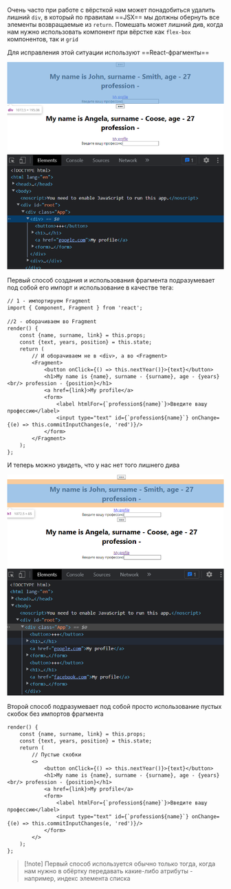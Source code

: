 
Очень часто при работе с вёрсткой нам может понадобиться удалить лишний `div`, в который по правилам ==JSX== мы должны обернуть все элементы возвращаемые из `return`.
Помешать может лишний див, когда нам нужно использовать компонент при вёрстке как `flex-box` компонентов, так и `grid` 

Для исправления этой ситуации используют ==React-фрагменты==

![](_png/e38fca953c573ccbb939cb4815574a0d.png)

Первый способ создания и использования фрагмента подразумевает под собой его импорт и использование в качестве тега:

```JSX
// 1 - импортируем Fragment
import { Component, Fragment } from 'react';

//2 - оборачиваем во Fragment
render() {  
    const {name, surname, link} = this.props;  
    const {text, years, position} = this.state;  
    return (  
	    // И оборачиваем не в <div>, а во <Fragment>
        <Fragment>  
            <button onClick={() => this.nextYear()}>{text}</button>  
            <h1>My name is {name}, surname - {surname}, age - {years} <br/> profession - {position}</h1>  
            <a href={link}>My profile</a>  
            <form>  
                <label htmlFor={`profession${name}`}>Введите вашу профессию</label>  
                <input type="text" id={`profession${name}`} onChange={(e) => this.commitInputChanges(e, 'red')}/>  
            </form>  
        </Fragment>  
    );  
};
```

И теперь можно увидеть, что у нас нет того лишнего дива

![](_png/29fbb6ec87141bc08a0441fc181a450a.png)

Второй способ подразумевает под собой просто использование пустых скобок без импортов фрагмента 

```JSX
render() {  
    const {name, surname, link} = this.props;  
    const {text, years, position} = this.state;  
    return ( 
	    // Пустые скобки 
        <>  
            <button onClick={() => this.nextYear()}>{text}</button>  
            <h1>My name is {name}, surname - {surname}, age - {years} <br/> profession - {position}</h1>  
            <a href={link}>My profile</a>  
            <form>  
                <label htmlFor={`profession${name}`}>Введите вашу профессию</label>  
                <input type="text" id={`profession${name}`} onChange={(e) => this.commitInputChanges(e, 'red')}/>  
            </form>  
        </>  
    );  
};
```

>[!note] Первый способ используется обычно только тогда, когда нам нужно в обёртку передавать какие-либо атрибуты - например, индекс элемента списка 